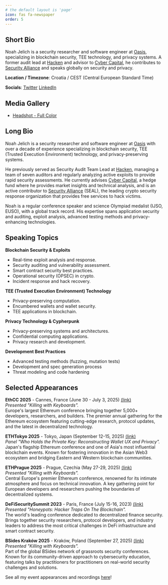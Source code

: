 ```yaml
---
# the default layout is 'page'
icon: fas fa-newspaper
order: 5
---
```


## Short Bio

Noah Jelich is a security researcher and software engineer at [Oasis](https://oasis.net/), specializing in blockchain security, TEE technology, and privacy systems. A former audit lead at [Hacken](https://hacken.io/) and advisor to [Cyber Capital](https://www.cyber.capital/), he contributes to [Security Alliance](https://www.securityalliance.org/) and speaks globally on security and privacy.

**Location / Timezone**: Croatia / CEST (Central European Standard Time)

**Socials**: [Twitter](https://x.com/NoahJelich) [LinkedIn](https://www.linkedin.com/in/njelich/)

## Media Gallery

- [Headshot - Full Color](/assets/img/profileimage.jpg)

## Long Bio

Noah Jelich is a security researcher and software engineer at [Oasis](https://oasis.net/) with over a decade of experience specializing in blockchain security, TEE (Trusted Execution Environment) technology, and privacy-preserving systems. 

He previously served as Security Audit Team Lead at [Hacken](https://hacken.io/), managing a team of seven auditors and regularly analyzing active exploits to provide rapid security assessments. He currently advises [Cyber Capital](https://www.cyber.capital/), a hedge fund where he provides market insights and technical analysis, and is an active contributor to [Security Alliance](https://www.securityalliance.org/) (SEAL), the leading crypto security response organization that provides free services to hack victims.

Noah is a regular conference speaker and science Olympiad medalist (IJSO, EUSO), with a global track record. His expertise spans application security and auditing, exploit analysis, advanced testing methods and privacy-enhancing technologies.

## Speaking Topics

**Blockchain Security & Exploits**  
  - Real-time exploit analysis and response.
  - Security auditing and vulnerability assessment.
  - Smart contract security best practices.
  - Operational security (OPSEC) in crypto.
  - Incident response and hack recovery.

**TEE (Trusted Execution Environment) Technology**
  - Privacy-preserving computation.
  - Encumbered wallets and wallet security.
  - TEE applications in blockchain.

**Privacy Technology & Cypherpunk**
  - Privacy-preserving systems and architectures.
  - Confidential computing applications.
  - Privacy research and development.

**Development Best Practices**
  - Advanced testing methods (fuzzing, mutation tests)
  - Development and spec generation process
  - Threat modeling and code hardening

## Selected Appearances

**EthCC 2025** - Cannes, France (June 30 - July 3, 2025) [(link)](https://ethcc.io/)
<br>*Presented "Killing with Keyboards".*  
Europe's largest Ethereum conference bringing together 5,000+ developers, researchers, and builders. The premier annual gathering for the Ethereum ecosystem featuring cutting-edge research, protocol updates, and the latest in decentralized technology.  

**ETHTokyo 2025** - Tokyo, Japan (September 12-15, 2025) [(link)](https://ethtokyo.org/)
<br>*Panel "Who Holds the Private Key: Reconstructing Wallet UX and Privacy".*  
Japan's flagship Ethereum conference and one of Asia's most influential blockchain events. Known for fostering innovation in the Asian Web3 ecosystem and bridging Eastern and Western blockchain communities.  

**ETHPrague 2025** - Prague, Czechia (May 27-29, 2025) [(link)](https://ethprague.com/)
<br>*Presented "Killing with Keyboards".*  
Central Europe's premier Ethereum conference, renowned for its intimate atmosphere and focus on technical innovation. A key gathering point for European developers and researchers pushing the boundaries of decentralized systems.  

**DeFiSecuritySummit 2023** - Paris, France (July 15-16, 2023) [(link)](https://defisecuritysummit.org/)
<br>*Presented "Honeypots: Hacker Traps On The Blockchain".*  
The world's leading conference dedicated to decentralized finance security. Brings together security researchers, protocol developers, and industry leaders to address the most critical challenges in DeFi infrastructure and smart contract security.  

**BSides Kraków 2025** - Kraków, Poland (September 27, 2025) [(link)](https://bsideskrakow.pl/)
<br>*Presented "Killing with Keyboards".*  
Part of the global BSides network of grassroots security conferences. Known for its community-driven approach to cybersecurity education, featuring talks by practitioners for practitioners on real-world security challenges and solutions.  

See all my event appearances and recordings [here](/events)!
